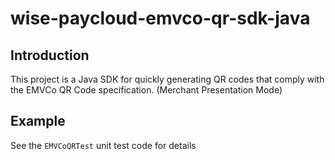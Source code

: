 # wise-paycloud-emvco-qr-sdk-java

## Introduction

This project is a Java SDK for quickly generating QR codes that comply with the EMVCo QR Code specification. (Merchant
Presentation Mode)

## Example
See the `EMVCoQRTest` unit test code for details
